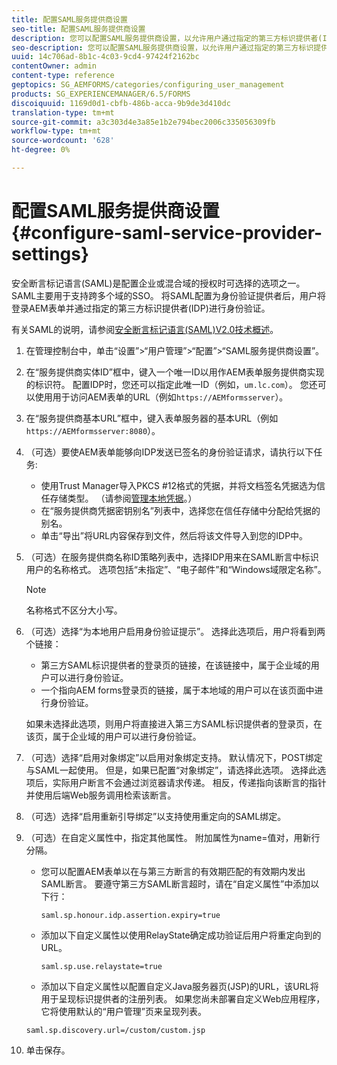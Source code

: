 ```yaml
---
title: 配置SAML服务提供商设置
seo-title: 配置SAML服务提供商设置
description: 您可以配置SAML服务提供商设置，以允许用户通过指定的第三方标识提供者(IDP)登录AEM表单并进行身份验证。
seo-description: 您可以配置SAML服务提供商设置，以允许用户通过指定的第三方标识提供者(IDP)登录AEM表单并进行身份验证。
uuid: 14c706ad-8b1c-4c03-9cd4-97424f2162bc
contentOwner: admin
content-type: reference
geptopics: SG_AEMFORMS/categories/configuring_user_management
products: SG_EXPERIENCEMANAGER/6.5/FORMS
discoiquuid: 1169d0d1-cbfb-486b-acca-9b9de3d410dc
translation-type: tm+mt
source-git-commit: a3c303d4e3a85e1b2e794bec2006c335056309fb
workflow-type: tm+mt
source-wordcount: '628'
ht-degree: 0%

---
```



# 配置SAML服务提供商设置{#configure-saml-service-provider-settings}

安全断言标记语言(SAML)是配置企业或混合域的授权时可选择的选项之一。 SAML主要用于支持跨多个域的SSO。 将SAML配置为身份验证提供者后，用户将登录AEM表单并通过指定的第三方标识提供者(IDP)进行身份验证。

有关SAML的说明，请参阅[安全断言标记语言(SAML)V2.0技术概述](https://www.oasis-open.org/committees/download.php/20645/sstc-saml-tech-overview-2%200-draft-10.pdf)。

1. 在管理控制台中，单击“设置”>“用户管理”>“配置”>“SAML服务提供商设置”。
1. 在“服务提供商实体ID”框中，键入一个唯一ID以用作AEM表单服务提供商实现的标识符。 配置IDP时，您还可以指定此唯一ID（例如，`um.lc.com`）。 您还可以使用用于访问AEM表单的URL（例如`https://AEMformsserver`）。
1. 在“服务提供商基本URL”框中，键入表单服务器的基本URL（例如`https://AEMformsserver:8080`）。
1. （可选）要使AEM表单能够向IDP发送已签名的身份验证请求，请执行以下任务:

   * 使用Trust Manager导入PKCS #12格式的凭据，并将文档签名凭据选为信任存储类型。 （请参阅[管理本地凭据](/help/forms/using/admin-help/local-credentials.md#managing-local-credentials)。）
   * 在“服务提供商凭据密钥别名”列表中，选择您在信任存储中分配给凭据的别名。
   * 单击“导出”将URL内容保存到文件，然后将该文件导入到您的IDP中。

1. （可选）在服务提供商名称ID策略列表中，选择IDP用来在SAML断言中标识用户的名称格式。 选项包括“未指定”、“电子邮件”和“Windows域限定名称”。

   >[!NOTE]
   >
   >名称格式不区分大小写。

1. （可选）选择“为本地用户启用身份验证提示”。 选择此选项后，用户将看到两个链接：

   * 第三方SAML标识提供者的登录页的链接，在该链接中，属于企业域的用户可以进行身份验证。
   * 一个指向AEM forms登录页的链接，属于本地域的用户可以在该页面中进行身份验证。

   如果未选择此选项，则用户将直接进入第三方SAML标识提供者的登录页，在该页，属于企业域的用户可以进行身份验证。

1. （可选）选择“启用对象绑定”以启用对象绑定支持。 默认情况下，POST绑定与SAML一起使用。 但是，如果已配置“对象绑定”，请选择此选项。 选择此选项后，实际用户断言不会通过浏览器请求传递。 相反，传递指向该断言的指针并使用后端Web服务调用检索该断言。
1. （可选）选择“启用重新引导绑定”以支持使用重定向的SAML绑定。
1. （可选）在自定义属性中，指定其他属性。 附加属性为name=值对，用新行分隔。

   * 您可以配置AEM表单以在与第三方断言的有效期匹配的有效期内发出SAML断言。 要遵守第三方SAML断言超时，请在“自定义属性”中添加以下行：

      `saml.sp.honour.idp.assertion.expiry=true`

   * 添加以下自定义属性以使用RelayState确定成功验证后用户将重定向到的URL。

      `saml.sp.use.relaystate=true`

   * 添加以下自定义属性以配置自定义Java服务器页(JSP)的URL，该URL将用于呈现标识提供者的注册列表。 如果您尚未部署自定义Web应用程序，它将使用默认的“用户管理”页来呈现列表。

   `saml.sp.discovery.url=/custom/custom.jsp`

1. 单击保存。

